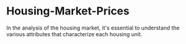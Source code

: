 # Housing-Market-Prices
In the analysis of the housing market, it's essential to understand the various attributes that characterize each housing unit. 
